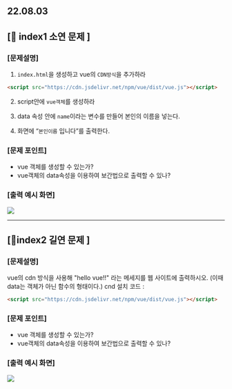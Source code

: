 ## 22.08.03

## [🦊 index1 소연 문제 ]

### [문제설명]

1. `index.html`을 생성하고 vue의 `CDN방식`을 추가하라

```html
<script src="https://cdn.jsdelivr.net/npm/vue/dist/vue.js"></script>
```

2. script안에 `vue객체`를 생성하라

3. data 속성 안에 `name`이라는 변수를 만들어 본인의 이름을 넣는다.

4. 화면에 “`본인이름` 입니다”를 출력한다.

### [문제 포인트]

- vue 객체를 생성할 수 있는가?
- vue객체의 data속성을 이용하여 보간법으로 출력할 수 있나?

### [출력 예시 화면]

![](../img/8_3_1.jpg)

<hr/>

## [🐼index2 길연 문제 ]

### [문제설명]

vue의 cdn 방식을 사용해 "hello vue!!" 라는 메세지를 웹 사이트에 출력하시오. (이때 data는 객체가 아닌 함수의 형태이다.)
cnd 설치 코드 :

```html
<script src="https://cdn.jsdelivr.net/npm/vue/dist/vue.js"></script>
```

### [문제 포인트]

- vue 객체를 생성할 수 있는가?
- vue객체의 data속성을 이용하여 보간법으로 출력할 수 있나?

### [출력 예시 화면]

![](../img/8_3_2.jpg)
